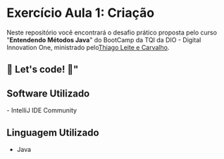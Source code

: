 # Exercício Aula 1: Criação

Neste repositório você encontrará o desafio prático proposta pelo curso "**Entendendo Métodos Java**" do BootCamp da TQI da DIO - Digital Innovation One, ministrado pelo[Thiago Leite e Carvalho](https://github.com/thiagoleitecarvalho).

## 🚀 Let's code! 🚀"

## Software Utilizado

\- IntelliJ IDE Community

## Linguagem Utilizado

- Java
